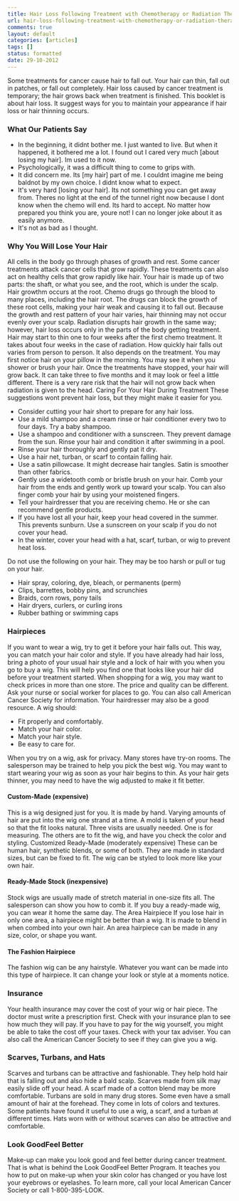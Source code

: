 ```yaml
---
title: Hair Loss Following Treatment with Chemotherapy or Radiation Therapy
url: hair-loss-following-treatment-with-chemotherapy-or-radiation-therapy
comments: true
layout: default
categories: [articles]
tags: []
status: formatted 
date: 29-10-2012
---
```

Some treatments for cancer cause hair to fall out. Your hair can thin, fall out in patches, or fall out completely. Hair loss caused by cancer treatment is temporary; the hair grows back when treatment is finished.
This booklet is about hair loss. It suggest ways for you to maintain your appearance if hair loss or hair thinning occurs.

### What Our Patients Say

* In the beginning, it didnt bother me. I just wanted to live. But when it happened, it bothered me a lot. I found out I cared very much [about losing my hair]. Im used to it now.
* Psychologically, it was a difficult thing to come to grips with.
* It did concern me. Its [my hair] part of me. I couldnt imagine me being baldnot by my own choice. I didnt know what to expect.
* It's very hard [losing your hair]. Its not something you can get away from. Theres no light at the end of the tunnel right now because I dont know when the chemo will end. Its hard to accept. No matter how prepared you think you are, youre not! I can no longer joke about it as easily anymore.
* It's not as bad as I thought.

### Why You Will Lose Your Hair
All cells in the body go through phases of growth and rest. Some cancer treatments attack cancer cells that grow rapidly. These treatments can also act on healthy cells that grow rapidly like hair. Your hair is made up of two parts: the shaft, or what you see, and the root, which is under the scalp. Hair growthm occurs at the root. Chemo drugs go through the blood to many places, including the hair root. The drugs can block the growth of these root cells, making your hair weak and causing it to fall out. Because the growth and rest pattern of your hair varies, hair thinning may not occur evenly over your scalp. Radiation disrupts hair growth in the same way; however, hair loss occurs only in the parts of the body getting treatment. 
Hair may start to thin one to four weeks after the first chemo treatment. It takes about four weeks in the case of radiation. How quickly hair falls out varies from person to person. It also depends on the treatment. You may first notice hair on your pillow in the morning. You may see it when you shower or brush your hair. Once the treatments have stopped, your hair will grow back. It can take three to five months and it may look or feel a little different. There is a very rare risk that the hair will not grow back when radiation is given to the head.
Caring For Your Hair During Treatment
These suggestions wont prevent hair loss, but they might make it easier for you.

* Consider cutting your hair short to prepare for any hair loss.
* Use a mild shampoo and a cream rinse or hair conditioner every two to four days. Try a baby shampoo.
* Use a shampoo and conditioner with a sunscreen. They prevent damage from the sun. Rinse your hair and condition it after swimming in a pool.
* Rinse your hair thoroughly and gently pat it dry.
* Use a hair net, turban, or scarf to contain falling hair.
* Use a satin pillowcase. It might decrease hair tangles. Satin is smoother than other fabrics.
* Gently use a widetooth comb or bristle brush on your hair. Comb your hair from the ends and gently work up toward your scalp. You can also finger comb your hair by using your moistened fingers.
* Tell your hairdresser that you are receiving chemo. He or she can recommend gentle products.
* If you have lost all your hair, keep your head covered in the summer. This prevents sunburn. Use a sunscreen on your scalp if you do not cover your head.
* In the winter, cover your head with a hat, scarf, turban, or wig to prevent heat loss.

Do not use the following on your hair. They may be too harsh or pull or tug on your hair.

* Hair spray, coloring, dye, bleach, or permanents (perm)
* Clips, barrettes, bobby pins, and scrunchies
* Braids, corn rows, pony tails
* Hair dryers, curlers, or curling irons
* Rubber bathing or swimming caps

### Hairpieces
If you want to wear a wig, try to get it before your hair falls out. This way, you can match your hair color and style. If you have already had hair loss, bring a photo of your usual hair style and a lock of hair with you when you go to buy a wig. This will help you find one that looks like your hair did before your treatment started.
When shopping for a wig, you may want to check prices in more than one store. The price and quality can be different. Ask your nurse or social worker for places to go. You can also call American Cancer Society for information. Your hairdresser may also be a good resource. A wig should:

* Fit properly and comfortably.
* Match your hair color.
* Match your hair style.
* Be easy to care for.

When you try on a wig, ask for privacy. Many stores have try-on rooms. The salesperson may be trained to help you pick the best wig.
You may want to start wearing your wig as soon as your hair begins to thin. As your hair gets thinner, you may need to have the wig adjusted to make it fit better.

#### Custom-Made (expensive)
This is a wig designed just for you. It is made by hand. Varying amounts of hair are put into the wig one strand at a time.
A mold is taken of your head so that the fit looks natural. Three visits are usually needed. One is for measuring. The others are to fit the wig, and have you check the color and styling.
Customized Ready-Made (moderately expensive)
These can be human hair, synthetic blends, or some of both. They are made in standard sizes, but can be fixed to fit. The wig can be styled to look more like your own hair.

#### Ready-Made Stock (inexpensive)
Stock wigs are usually made of stretch material in one-size fits all. The salesperson can show you how to comb it. If you buy a ready-made wig, you can wear it home the same day.
The Area Hairpiece
If you lose hair in only one area, a hairpiece might be better than a wig. It is made to blend in when combed into your own hair. An area hairpiece can be made in any size, color, or shape you want.

#### The Fashion Hairpiece
The fashion wig can be any hairstyle. Whatever you want can be made into this type of hairpiece. It can change your look or style at a moments notice.

### Insurance
Your health insurance may cover the cost of your wig or hair piece. The doctor must write a prescription first. Check with your insurance plan to see how much they will pay.
If you have to pay for the wig yourself, you might be able to take the cost off your taxes. Check with your tax adviser. You can also call the American Cancer Society to see if they can give you a wig.

### Scarves, Turbans, and Hats
Scarves and turbans can be attractive and fashionable. They help hold hair that is falling out and also hide a bald scalp. Scarves made from silk may easily slide off your head. A scarf made of a cotton blend may be more comfortable. Turbans are sold in many drug stores. Some even have a small amount of hair at the forehead. They come in lots of colors and textures. Some patients have found it useful to use a wig, a scarf, and a turban at different times. Hats worn with or without scarves can also be attractive and comfortable.

### Look GoodFeel Better
Make-up can make you look good and feel better during cancer treatment. That is what is behind the Look GoodFeel Better Program. It teaches you how to put on make-up when your skin color has changed or you have lost your eyebrows or eyelashes. To learn more, call your local American Cancer Society or call 1-800-395-LOOK.


